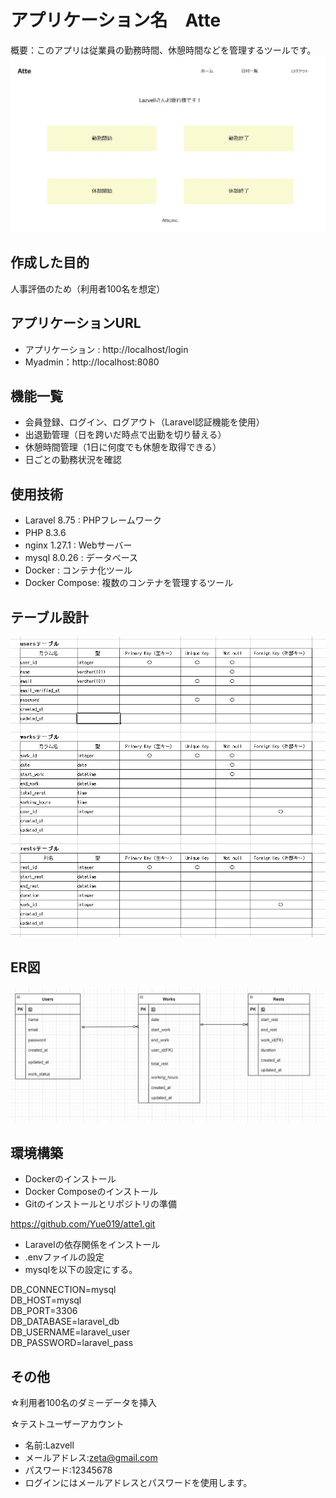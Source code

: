 # アプリケーション名　Atte
概要：このアプリは従業員の勤務時間、休憩時間などを管理するツールです。
![Image](img/atte-top.jpg)

## 作成した目的
人事評価のため（利用者100名を想定）

## アプリケーションURL
* アプリケーション : http://localhost/login
* Myadmin：http://localhost:8080

## 機能一覧
* 会員登録、ログイン、ログアウト（Laravel認証機能を使用）
* 出退勤管理（日を跨いだ時点で出勤を切り替える）
* 休憩時間管理（1日に何度でも休憩を取得できる）
* 日ごとの勤務状況を確認

## 使用技術
* Laravel 8.75 : PHPフレームワーク
* PHP 8.3.6　
* nginx 1.27.1 : Webサーバー
* mysql 8.0.26 : データベース
* Docker : コンテナ化ツール
* Docker Compose: 複数のコンテナを管理するツール

## テーブル設計
![Image](img/Atte-table.jpg)

## ER図
![Image](img/Atte-ER.jpg)

## 環境構築
* Dockerのインストール
* Docker Composeのインストール
* Gitのインストールとリポジトリの準備

https://github.com/Yue019/atte1.git
* Laravelの依存関係をインストール
* .envファイルの設定
* mysqlを以下の設定にする。

DB_CONNECTION=mysql  
DB_HOST=mysql  
DB_PORT=3306  
DB_DATABASE=laravel_db  
DB_USERNAME=laravel_user  
DB_PASSWORD=laravel_pass  

## その他
☆利用者100名のダミーデータを挿入

☆テストユーザーアカウント
* 名前:Lazvell
* メールアドレス:zeta@gmail.com
* パスワード:12345678
* ログインにはメールアドレスとパスワードを使用します。
